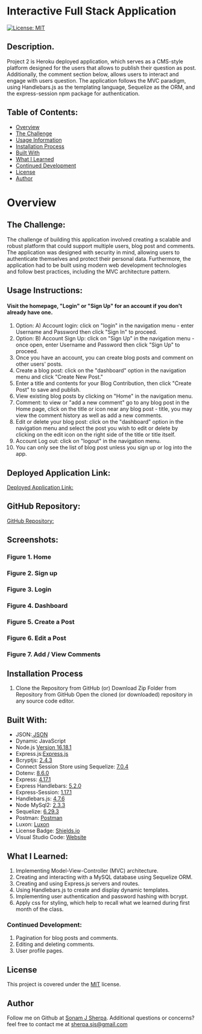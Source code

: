 # Interactive Full Stack Application
[![License: MIT](https://img.shields.io/badge/License-MIT-yellow.svg)](https://opensource.org/licenses/MIT)

## Description.

Project 2 is Heroku deployed application, which serves as a CMS-style platform designed for the users that allows to publish their question as post. Additionally, the comment section below, allows users to interact and engage with users question. The application follows the MVC paradigm, using Handlebars.js as the templating language, Sequelize as the ORM, and the express-session npm package for authentication.

## Table of Contents:
- [Overview](#Overview)
- [The Challenge](#The-Challenge)
- [Usage Information](#Usage-Information)
- [Installation Process](#Installation-Process)
- [Built With](#Built-With)
- [What I Learned](#What-I-Learned)
- [Continued Development](#Continued-Development)
- [License](#License)
- [Author](#Author)

# Overview

## The Challenge:

The challenge of building this application involved creating a scalable and robust platform that could support multiple users, blog post and comments. The application was designed with security in mind, allowing users to authenticate themselves and protect their personal data. Furthermore, the application had to be built using modern web development technologies and follow best practices, including the MVC architecture pattern.


## Usage Instructions:

#### Visit the homepage, "Login" or "Sign Up" for an account if you don't already have one.

1. Option: A) Account login: click on "login" in the navigation menu - enter Username and Password then click "Sign In" to proceed.
1. Option: B) Account Sign Up: click on "Sign Up" in the navigation menu - once open, enter Username and Password then click "Sign Up" to proceed.
2. Once you have an account, you can create blog posts and comment on other users' posts.
3. Create a blog post: click on the "dashboard" option in the navigation menu and click "Create New Post."
4. Enter a title and contents for your Blog Contribution, then click "Create Post" to save and publish.
5. View existing blog posts by clicking on "Home" in the navigation menu.
6. Comment: to view or "add a new comment" go to any blog post in the Home page, click on the title or icon near any blog post - title, you may view the comment history as well as add a new comments.
7. Edit or delete your blog post: click on the "dashboard" option in the navigation menu and select the post you wish to edit or delete by clicking on the edit icon on the right side of the title or title itself.
8. Account Log out: click on "logout" in the navigation menu.
9. You can only see the list of blog post unless you sign up or log into the app.

## Deployed Application Link:
[Deployed Application Link:](https://sj-mvc.herokuapp.com)

## GitHub Repository:
[GitHub Repository:](https://github.com/sonam-git/MVC_Tech_Blog)

## Screenshots:

### Figure 1. Home

### Figure 2. Sign up


### Figure 3. Login


### Figure 4. Dashboard

### Figure 5. Create a Post

### Figure 6. Edit a Post

### Figure 7. Add / View Comments


## Installation Process
1. Clone the Repository from GitHub 
(or) Download Zip Folder from Repository from GitHub
Open the cloned (or downloaded) repository in any source code editor.

## Built With:
- JSON:[ JSON](https://www.npmjs.com/package/json)
- Dynamic JavaScript
- Node.js [Version 16.18.1](https://nodejs.org/en/blog/release/v16.18.1/)
- Express.js:[Express.js](https://expressjs.com/en/starter/installing.html)
- Bcryptjs: [2.4.3](https://www.npmjs.com/package/bcryptjs)
- Connect Session Store using Sequelize: [7.0.4](https://www.npmjs.com/package/connect-session-sequelize)
- Dotenv: [8.6.0](https://www.npmjs.com/package/dotenv)
- Express: [4.17.1](https://www.npmjs.com/package/express)
- Express Handlebars: [5.2.0](https://www.npmjs.com/package/express-handlebars)
- Express-Session: [1.17.1](https://www.npmjs.com/package/express-session)
- Handlebars.js: [4.7.6](https://www.npmjs.com/package/handlebars)
- Node MySql2: [2.3.3](https://www.npmjs.com/package/mysql2)
- Sequelize: [6.29.3](https://www.npmjs.com/package/sequelize)
- Postman: [Postman](https://www.postman.com/)
- Luxon: [Luxon](https://moment.github.io/luxon/)
- License Badge: [Shields.io](https://shields.io/)
- Visual Studio Code: [Website](https://code.visualstudio.com/)

## What I Learned:
1. Implementing Model-View-Controller (MVC) architecture.
2. Creating and interacting with a MySQL database using Sequelize ORM.
3. Creating and using Express.js servers and routes.
4. Using Handlebars.js to create and display dynamic templates.
5. Implementing user authentication and password hashing with bcrypt.
6. Apply css for styling, which help to recall what we learned during first month of the class.

### Continued Development:
1. Pagination for blog posts and comments.
2. Editing and deleting comments.
3. User profile pages.

## License
This project is covered under the [MIT](https://opensource.org/licenses/MIT) license.

## Author
Follow me on Github at [Sonam J Sherpa](https://github.com/sonam-git).
Additional questions or concerns? feel free to contact me at sherpa.sjs@gmail.com
